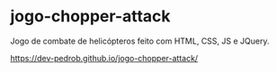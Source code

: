 # jogo-chopper-attack
Jogo de combate de helicópteros feito com HTML, CSS, JS e JQuery.

https://dev-pedrob.github.io/jogo-chopper-attack/
